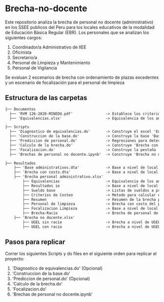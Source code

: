 # Brecha-no-docente
Este repositorio analiza la brecha de personal no docente (administrativo) en los SSEE publicos del Peru para los locales educativos de la modalidad de Educación Básica Regular (EBR). Los personales que se analizan los siguientes cargos:

1) Coordinador/a Administrativo de IIEE
2)  Oficinista
3) Secretario/a
4) Personal de Limpieza y Mantenimiento
5) Personal de Vigilancia

Se evaluan 2 escenarios de brecha con ordenamiento de plazas excedentes y un escenario de focalización para el personal de limpieza

## Estructura de las carpetas

```markdown
├── Documentos
  ├── 'RVM 126-2020-MINEDU.pdf'               -> Establece los criterios de asignacion
  ├── 'Equivalencias.xlsx'                    -> Equivalencia de los antiguos cargos con los actuales de la RVM 126-2020-Minedu por situación laboral

├── Scripts
  ├── 'Diagnostico de equivalencias.do'       -> Construye el excel 'Equivalencias.xlsx'
  ├── 'Construccion de la base.do'            -> Construye la base 'Base administrativos.dta'
  ├── 'Prediccion de personal.do'             -> Regresiones para determinar la asignacion del personal de limpieza
  ├── 'Calculo de la brecha.do'               -> Construye 'Brecha con costo.dta' y 'Brecha personal administrativo.xlsx'
  ├── 'Focalizacion.do'                       -> Construye la pestaña 'Focalizacion Limpieza' en 'Brecha personal administrativo.xlsx'
  ├── 'Brechas de personal no docente.ipynb'  -> Construye 'Brecha no docente.xlsx'

├── Resultados
    ├── 'Base administrativos.dta'            -> Base a nivel de local educativo con el personal no docente actual
    ├── 'Brecha con costo.dta'                -> Base a nivel de local educativo con los costos de la brecha de personal no docente
    ├── 'Brecha personal administrativo.xlsx'  
        ├── Equivalencias                     -> Equivalencia de los antiguos cargos con los actuales de la RVM 126-2020-Minedu
        ├── Resultados ie                     -> Base a nivel de local educativo con el personal no docente actual
        ├── Sueldo base                       -> Listas de sueldos a propuestos por tipo de trabajador
        ├── Criterios de Costeo               -> Metodo para calcular el costo anual de cada trabajador
        ├── Resumen                           -> Resumen de la brecha por tipo de trabajador no docente
        ├── Personal de limpieza              -> Brecha con costo del personal de limpieza sin criterios de ordenamiento
        ├── Focalizacion Limpieza             -> Base a nivel de local educativo de la Focalización del personal de limpieza
        ├── Brecha-Racio                      -> Brecha de personal de limpieza con ordenamiento a nivel de región
    ├── 'Brecha no docente.xlsx'
        ├── UGEL sin racio                    -> Brecha a nivel de UGEL sin criterios de ordenamiento
        ├── UGEL con racio                    -> Brecha a nivel de UGEL con criterios de ordenamiento
```

## Pasos para replicar

Correr los siguientes Scripts y do files en el siguiente orden para replicar el proyecto:

1) 'Diagnostico de equivalencias.do' (Opcional)
2) 'Construccion de la base.do'
3) 'Prediccion de personal.do' (Opcional)
4) 'Calculo de la brecha.do'
5) 'Focalizacion.do'
6) 'Brechas de personal no docente.ipynb'
